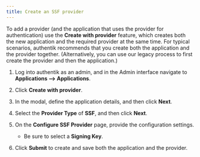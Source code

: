 ```yaml
---
title: Create an SSF provider
---
```


To add a provider (and the application that uses the provider for authentication) use the **Create with provider** feature, which creates both the new application and the required provider at the same time. For typical scenarios, authentik recommends that you create both the application and the provider together. (Alternatively, you can use our legacy process to first create the provider and then the application.)

1. Log into authentik as an admin, and in the Admin interface navigate to **Applications --> Applications**.

2. Click **Create with provider**.

3. In the modal, define the application details, and then click **Next**.

4. Select the **Provider Type** of **SSF**, and then click **Next**.

5. On the **Configure SSF Provider** page, provide the configuration settings.

    - Be sure to select a **Signing Key**.

6. Click **Submit** to create and save both the application and the provider.
